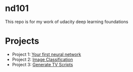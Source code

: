 # nd101
This repo is for my work of udacity deep learning foundations

# Projects
- Project 1: [Your first neural network](project/first-neural-network) 
- Project 2: [Image Classification](project/image-classification) 
- Project 3: [Generate TV Scripts](project/tv-script-generation) 